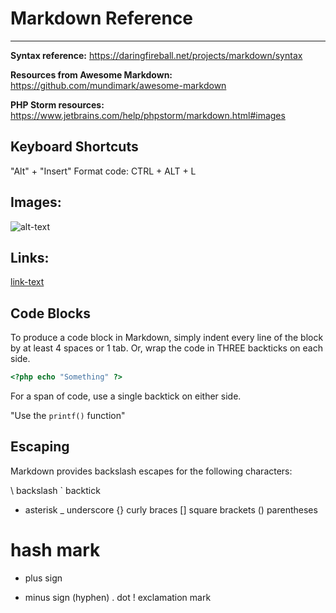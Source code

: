 # Markdown Reference

***

**Syntax reference:** https://daringfireball.net/projects/markdown/syntax

**Resources from Awesome Markdown:** https://github.com/mundimark/awesome-markdown

**PHP Storm resources:**
https://www.jetbrains.com/help/phpstorm/markdown.html#images

## Keyboard Shortcuts
"Alt" + "Insert"
Format code: CTRL + ALT + L

## Images:
![alt-text](path/to/file.png "optional-title")

## Links:
[link-text](link-url "optional-title")

## Code Blocks

To produce a code block in Markdown, simply indent every line of the block by at least 4 spaces or 1 tab.
Or, wrap the code in THREE backticks on each side.

```php
<?php echo "Something" ?>
```

For a span of code, use a single backtick on either side.

"Use the `printf()` function"

## Escaping

Markdown provides backslash escapes for the following characters:

\   backslash
`   backtick
*   asterisk
    _   underscore
    {}  curly braces
    []  square brackets
    ()  parentheses
#   hash mark
+   plus sign
-   minus sign (hyphen)
    .   dot
    !   exclamation mark
